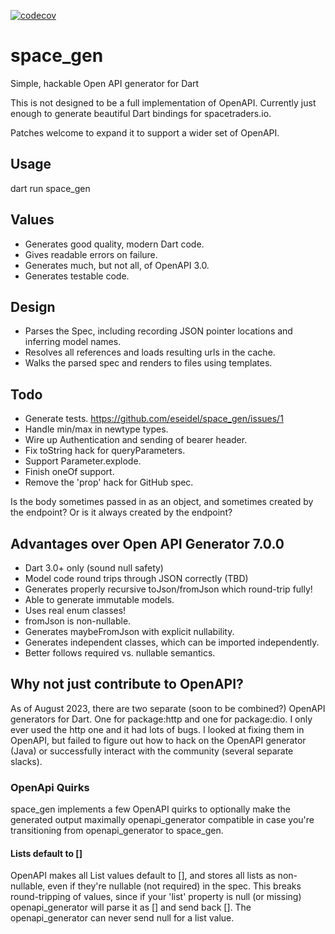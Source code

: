 [![codecov](https://codecov.io/gh/eseidel/space_gen/graph/badge.svg?token=nOnPSYpPXi)](https://codecov.io/gh/eseidel/space_gen)

# space_gen
Simple, hackable Open API generator for Dart

This is not designed to be a full implementation of OpenAPI.  Currently
just enough to generate beautiful Dart bindings for spacetraders.io.

Patches welcome to expand it to support a wider set of OpenAPI.

## Usage

dart run space_gen

## Values
* Generates good quality, modern Dart code.
* Gives readable errors on failure.
* Generates much, but not all, of OpenAPI 3.0.
* Generates testable code.

## Design
* Parses the Spec, including recording JSON pointer locations and inferring model names.
* Resolves all references and loads resulting urls in the cache.
* Walks the parsed spec and renders to files using templates.

## Todo
* Generate tests. https://github.com/eseidel/space_gen/issues/1
* Handle min/max in newtype types.
* Wire up Authentication and sending of bearer header.
* Fix toString hack for queryParameters.
* Support Parameter.explode.
* Finish oneOf support.
* Remove the 'prop' hack for GitHub spec.

Is the body sometimes passed in as an object, and sometimes created by
the endpoint?  Or is it always created by the endpoint?


## Advantages over Open API Generator 7.0.0
* Dart 3.0+ only (sound null safety)
* Model code round trips through JSON correctly (TBD)
* Generates properly recursive toJson/fromJson which round-trip fully!
* Able to generate immutable models.
* Uses real enum classes!
* fromJson is non-nullable.
* Generates maybeFromJson with explicit nullability.
* Generates independent classes, which can be imported independently.
* Better follows required vs. nullable semantics.

## Why not just contribute to OpenAPI?

As of August 2023, there are two separate (soon to be combined?) OpenAPI
generators for Dart.  One for package:http and one for package:dio.  I only
ever used the http one and it had lots of bugs.  I looked at fixing them
in OpenAPI, but failed to figure out how to hack on the OpenAPI generator
(Java) or successfully interact with the community (several separate slacks).


### OpenApi Quirks

space_gen implements a few OpenAPI quirks to optionally make the generated
output maximally openapi_generator compatible in case you're transitioning
from openapi_generator to space_gen.

#### Lists default to []

OpenAPI makes all List values default to [], and stores all lists as
non-nullable, even if they're nullable (not required) in the spec.  This
breaks round-tripping of values, since if your 'list' property is null
(or missing) openapi_generator will parse it as [] and send back [].  The
openapi_generator can never send null for a list value.